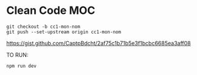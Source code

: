 # Clean Code MOC

````
git checkout -b cc1-mon-nom
git push --set-upstream origin cc1-mon-nom
````

https://gist.github.com/CaptpBdcht/2af75c1b71b5e3f1bcbc6685ea3aff08

TO RUN:
````
npm run dev
````